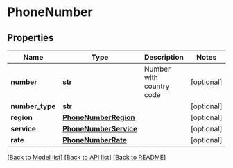 # PhoneNumber

## Properties
Name | Type | Description | Notes
------------ | ------------- | ------------- | -------------
**number** | **str** | Number with country code | [optional] 
**number_type** | **str** |  | [optional] 
**region** | [**PhoneNumberRegion**](PhoneNumberRegion.md) |  | [optional] 
**service** | [**PhoneNumberService**](PhoneNumberService.md) |  | [optional] 
**rate** | [**PhoneNumberRate**](PhoneNumberRate.md) |  | [optional] 

[[Back to Model list]](../README.md#documentation-for-models) [[Back to API list]](../README.md#documentation-for-api-endpoints) [[Back to README]](../README.md)


